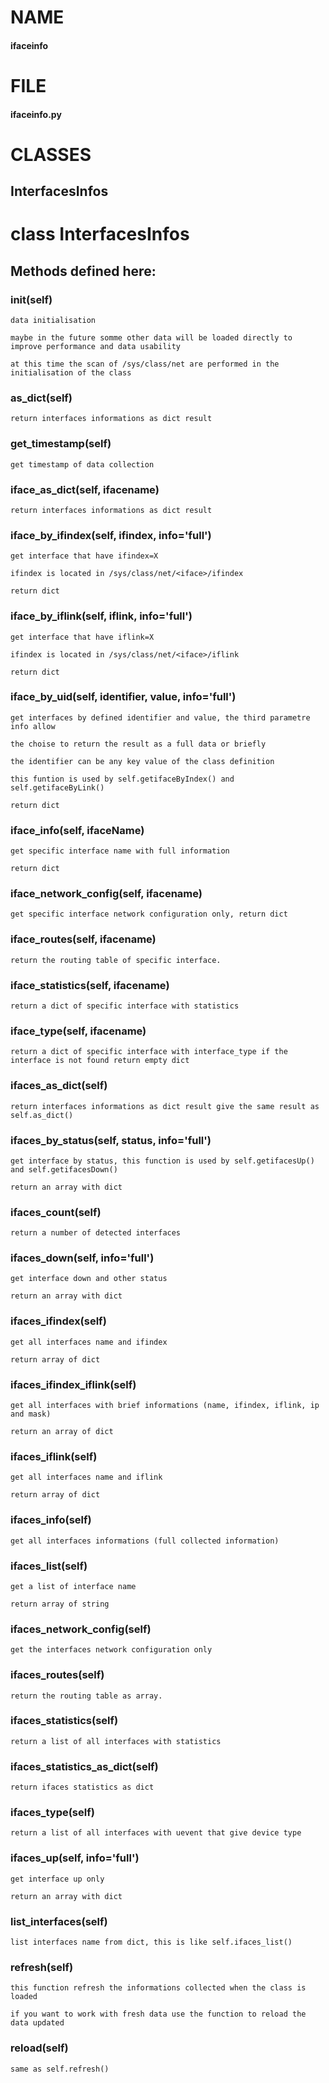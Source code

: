 # NAME
#### ifaceinfo

# FILE
#### ifaceinfo.py

# CLASSES
## InterfacesInfos

# class InterfacesInfos

## Methods defined here:


### __init__(self)
```
data initialisation

maybe in the future somme other data will be loaded directly to improve performance and data usability

at this time the scan of /sys/class/net are performed in the initialisation of the class
```

### as_dict(self)
```
return interfaces informations as dict result
```

### get_timestamp(self)
```
get timestamp of data collection
```

### iface_as_dict(self, ifacename)
```
return interfaces informations as dict result
```

### iface_by_ifindex(self, ifindex, info='full')
```
get interface that have ifindex=X

ifindex is located in /sys/class/net/<iface>/ifindex

return dict
```

### iface_by_iflink(self, iflink, info='full')
```
get interface that have iflink=X

ifindex is located in /sys/class/net/<iface>/iflink

return dict
```

### iface_by_uid(self, identifier, value, info='full')
```
get interfaces by defined identifier and value, the third parametre info allow 

the choise to return the result as a full data or briefly

the identifier can be any key value of the class definition

this funtion is used by self.getifaceByIndex() and self.getifaceByLink()

return dict
```

### iface_info(self, ifaceName)
```
get specific interface name with full information

return dict
```

### iface_network_config(self, ifacename)
```
get specific interface network configuration only, return dict
```

### iface_routes(self, ifacename)
```
return the routing table of specific interface.
```

### iface_statistics(self, ifacename)
```
return a dict of specific interface with statistics
```

### iface_type(self, ifacename)
```
return a dict of specific interface with interface_type if the interface is not found return empty dict
```

### ifaces_as_dict(self)
```
return interfaces informations as dict result give the same result as self.as_dict()
```

### ifaces_by_status(self, status, info='full')
```
get interface by status, this function is used by self.getifacesUp() and self.getifacesDown()

return an array with dict
```

### ifaces_count(self)
```
return a number of detected interfaces
```

### ifaces_down(self, info='full')
```
get interface down and other status

return an array with dict
```

### ifaces_ifindex(self)
```
get all interfaces name and ifindex

return array of dict
```

### ifaces_ifindex_iflink(self)
```
get all interfaces with brief informations (name, ifindex, iflink, ip and mask)

return an array of dict
```

### ifaces_iflink(self)
```
get all interfaces name and iflink

return array of dict
```

### ifaces_info(self)
```
get all interfaces informations (full collected information)
```

### ifaces_list(self)
```
get a list of interface name

return array of string
```

### ifaces_network_config(self)
```
get the interfaces network configuration only
```

### ifaces_routes(self)
```
return the routing table as array.
```

### ifaces_statistics(self)
```
return a list of all interfaces with statistics
```

### ifaces_statistics_as_dict(self)
```
return ifaces statistics as dict
```

### ifaces_type(self)
```
return a list of all interfaces with uevent that give device type
```

### ifaces_up(self, info='full')
```
get interface up only

return an array with dict
```

### list_interfaces(self)
```
list interfaces name from dict, this is like self.ifaces_list()
```

### refresh(self)
```
this function refresh the informations collected when the class is loaded

if you want to work with fresh data use the function to reload the data updated
```

### reload(self)
```
same as self.refresh()
```
